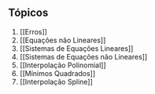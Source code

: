 ## Tópicos
1. [[Erros]]
2. [[Equações não Lineares]]
3. [[Sistemas de Equações Lineares]]
4. [[Sistemas de Equações não Lineares]]
5. [[Interpolação Polinomial]]
6. [[Mínimos Quadrados]]
7. [[Interpolação Spline]]
